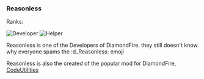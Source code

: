 ### Reasonless
Ranks:

![Developer](https://img.shields.io/static/v1?label=&message=Developer&color=fb7da7)
![Helper](https://img.shields.io/static/v1?label=&message=Helper&color=54fbfb)

Reasonless is one of the Developers of DiamondFire. they still doesn't know why everyone spams the :d_Reasonless: emoji 

Reasonless is also the created of the popular mod for DiamondFire, [CodeUtilities](https://codeutilities.github.io)
